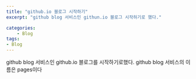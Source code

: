 ```yaml
---
title: "github.io 블로그 시작하기"
excerpt: "github blog 서비스인 githun.io 블로그 시작하기로 했다."

categories:
    - Blog
tags:
- Blog
---
```

github blog 서비스인 github.io 블로그를 시작하기로했다.
github blog 서비스의 이름은 pages이다